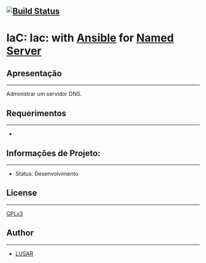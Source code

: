 [![Build Status](https://travis-ci.org/wluisaraujo/iac-ansible-named-server.svg?branch=master)](https://travis-ci.org/wluisaraujo/iac-ansible-named-server)
---
# IaC: Iac: with [Ansible](https://www.ansible.com) for [Named Server](https://www.isc.org/downloads/bind/)

## Apresentação
-----------

  Administrar um servidor DNS.

## Requerimentos
-----------

* 
		
## Informações de Projeto:
-----------

* Status: Desenvolvimento

## License
-------

[GPLv3](https://www.gnu.org/licenses/gpl-3.0.pt-br.html)

## Author
-----------

* [LUSAR](http://linkedin.com/in/wluisaraujo)
